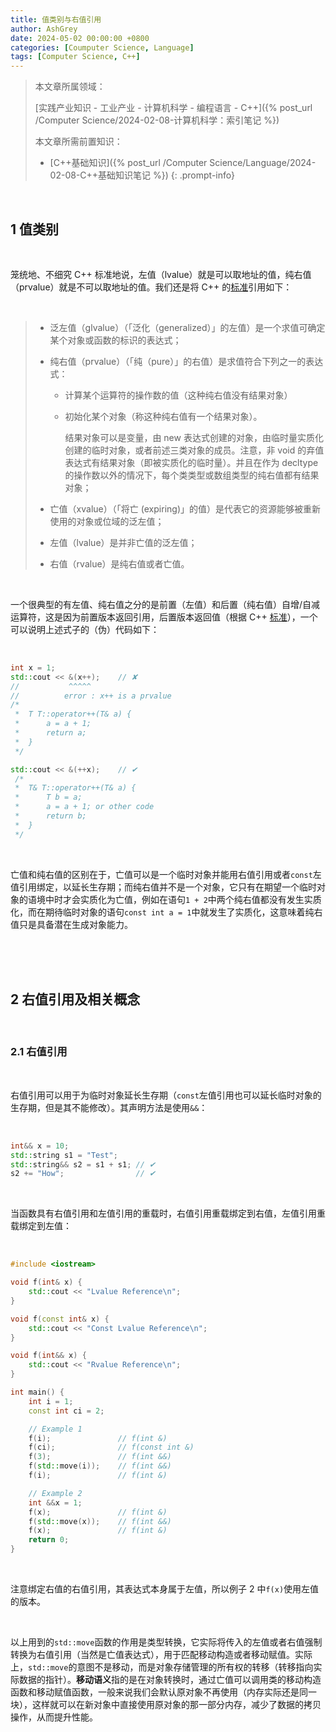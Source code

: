 ```yaml
---
title: 值类别与右值引用
author: AshGrey
date: 2024-05-02 00:00:00 +0800
categories: [Coumputer Science, Language]
tags: [Computer Science, C++]
---
```


> 本文章所属领域：
>
> [实践产业知识 - 工业产业 - 计算机科学 - 编程语言 - C++]({% post_url /Computer Science/2024-02-08-计算机科学：索引笔记 %})
>
> 本文章所需前置知识：
>
> - [C++基础知识]({% post_url /Computer Science/Language/2024-02-08-C++基础知识笔记 %})
{: .prompt-info}

<br>

## 1 值类别

<br>

笼统地、不细究 C++ 标准地说，左值（lvalue）就是可以取地址的值，纯右值（prvalue）就是不可以取地址的值。我们还是将 C++ 的[标准](https://zh.cppreference.com/w/cpp/language/value_category)引用如下：

<br>

> - 泛左值（glvalue）（「泛化（generalized）」的左值）是一个求值可确定某个对象或函数的标识的表达式；
> - 纯右值（prvalue）（「纯（pure）」的右值）是求值符合下列之一的表达式：
>   - 计算某个运算符的操作数的值（这种纯右值没有结果对象）
>   - 初始化某个对象（称这种纯右值有一个结果对象）。
> 
>     结果对象可以是变量，由 new 表达式创建的对象，由临时量实质化创建的临时对象，或者前述三类对象的成员。注意，非 void 的弃值表达式有结果对象（即被实质化的临时量）。并且在作为 decltype 的操作数以外的情况下，每个类类型或数组类型的纯右值都有结果对象；
> 
> - 亡值（xvalue）（「将亡 (expiring)」的值）是代表它的资源能够被重新使用的对象或位域的泛左值；
> - 左值（lvalue）是并非亡值的泛左值；
> - 右值（rvalue）是纯右值或者亡值。

<br>

一个很典型的有左值、纯右值之分的是前置（左值）和后置（纯右值）自增/自减运算符，这是因为前置版本返回引用，后置版本返回值（根据 C++ [标准](https://zh.cppreference.com/w/cpp/language/operator_incdec)），一个可以说明上述式子的（伪）代码如下：

<br>

``` cpp
int x = 1;
std::cout << &(x++);    // ✘
//           ^^^^^
//          error : x++ is a prvalue
/*
 *  T T::operator++(T& a) {
 *      a = a + 1;
 *      return a;
 *  }
 */

std::cout << &(++x);    // ✔
 /*
 *  T& T::operator++(T& a) {
 *      T b = a;
 *      a = a + 1; or other code
 *      return b;
 *  }
 */
```

<br>

亡值和纯右值的区别在于，亡值可以是一个临时对象并能用右值引用或者`const`左值引用绑定，以延长生存期；而纯右值并不是一个对象，它只有在期望一个临时对象的语境中时才会实质化为亡值，例如在语句`1 + 2`中两个纯右值都没有发生实质化，而在期待临时对象的语句`const int a = 1`中就发生了实质化，这意味着纯右值只是具备潜在生成对象能力。

<br>

<br>

<br>

## 2 右值引用及相关概念

<br>

### 2.1 右值引用

<br>

右值引用可以用于为临时对象延长生存期（`const`左值引用也可以延长临时对象的生存期，但是其不能修改）。其声明方法是使用`&&`：

<br>

``` cpp
int&& x = 10;
std::string s1 = "Test";
std::string&& s2 = s1 + s1; // ✔
s2 += "How";                // ✔
```

<br>

当函数具有右值引用和左值引用的重载时，右值引用重载绑定到右值，左值引用重载绑定到左值：

<br>

``` cpp
#include <iostream>

void f(int& x) {
    std::cout << "Lvalue Reference\n";
}

void f(const int& x) {
    std::cout << "Const Lvalue Reference\n";
}

void f(int&& x) {
    std::cout << "Rvalue Reference\n";
}

int main() {
    int i = 1;
    const int ci = 2;

    // Example 1
    f(i);               // f(int &)
    f(ci);              // f(const int &)
    f(3);               // f(int &&)
    f(std::move(i));    // f(int &&)
    f(i);               // f(int &)

    // Example 2
    int &&x = 1;
    f(x);               // f(int &)
    f(std::move(x));    // f(int &&)
    f(x);               // f(int &)
    return 0;
}
```

<br>

注意绑定右值的右值引用，其表达式本身属于左值，所以例子 2 中`f(x)`使用左值的版本。

<br>

以上用到的`std::move`函数的作用是类型转换，它实际将传入的左值或者右值强制转换为右值引用（当然是亡值表达式），用于匹配移动构造或者移动赋值。实际上，`std::move`的意图不是移动，而是对象存储管理的所有权的转移（转移指向实际数据的指针）。**移动语义**指的是在对象转换时，通过亡值可以调用类的移动构造函数和移动赋值函数，一般来说我们会默认原对象不再使用（内存实际还是同一块），这样就可以在新对象中直接使用原对象的那一部分内存，减少了数据的拷贝操作，从而提升性能。

<br>

